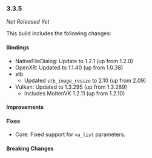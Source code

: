 ### 3.3.5

_Not Released Yet_

This build includes the following changes:

#### Bindings

- NativeFileDialog: Update to 1.2.1 (up from 1.2.0)
- OpenXR: Updated to 1.1.40 (up from 1.0.38)
- stb
  * Updated `stb_image_resize` to 2.10 (up from 2.09)
- Vulkan: Updated to 1.3.295 (up from 1.3.289)
  * Includes MoltenVK 1.2.11 (up from 1.2.10)

#### Improvements

#### Fixes

- Core: Fixed support for `va_list` parameters.

#### Breaking Changes
